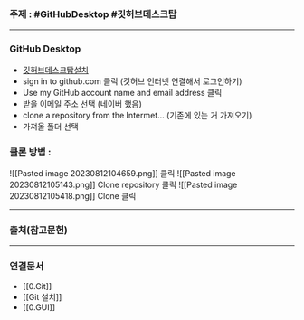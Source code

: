 ### 주제 : #GitHubDesktop #깃허브데스크탑 

___

### GitHub Desktop

- [깃허브데스크탑설치](https://desktop.github.com/)
- sign in to github.com 클릭 (깃허브 인터넷 연결해서 로그인하기)
- Use my GitHub account name and email address 클릭
- 받을 이메일 주소 선택 (네이버 했음)
- clone a repository from the Intermet... (기존에 있는 거 가져오기)
- 가져올 폴더 선택

### 클론 방법 : 

![[Pasted image 20230812104659.png]]
클릭
![[Pasted image 20230812105143.png]]
Clone repository 클릭
![[Pasted image 20230812105418.png]]
Clone 클릭

___

### 출처(참고문헌)

___

### 연결문서

- [[0.Git]]
- [[Git 설치]]
- [[0.GUI]]

